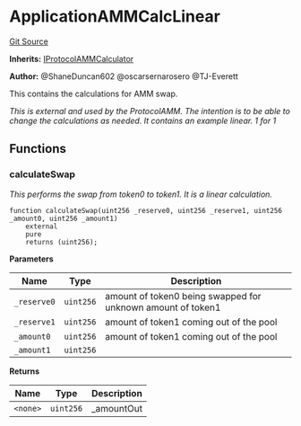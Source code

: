 # ApplicationAMMCalcLinear
[Git Source](https://github.com/thrackle-io/tron/blob/2e0bd455865a1259ae742cba145517a82fc00f5d/src/example/liquidity/ApplicationAMMCalcLinear.sol)

**Inherits:**
[IProtocolAMMCalculator](/src/liquidity/IProtocolAMMCalculator.sol/interface.IProtocolAMMCalculator.md)

**Author:**
@ShaneDuncan602 @oscarsernarosero @TJ-Everett

This contains the calculations for AMM swap.

*This is external and used by the ProtocolAMM. The intention is to be able to change the calculations
as needed. It contains an example linear. 1 for 1*


## Functions
### calculateSwap

*This performs the swap from token0 to token1. It is a linear calculation.*


```solidity
function calculateSwap(uint256 _reserve0, uint256 _reserve1, uint256 _amount0, uint256 _amount1)
    external
    pure
    returns (uint256);
```
**Parameters**

|Name|Type|Description|
|----|----|-----------|
|`_reserve0`|`uint256`|amount of token0 being swapped for unknown amount of token1|
|`_reserve1`|`uint256`|amount of token1 coming out of the pool|
|`_amount0`|`uint256`|amount of token1 coming out of the pool|
|`_amount1`|`uint256`||

**Returns**

|Name|Type|Description|
|----|----|-----------|
|`<none>`|`uint256`|_amountOut|


